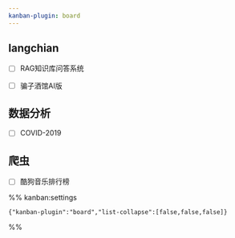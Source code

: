 ```yaml
---
kanban-plugin: board
---
```


## langchian

- [ ] RAG知识库问答系统
- [ ] 骗子酒馆AI版


## 数据分析

- [ ] COVID-2019


## 爬虫

- [ ] 酷狗音乐排行榜




%% kanban:settings
```
{"kanban-plugin":"board","list-collapse":[false,false,false]}
```
%%